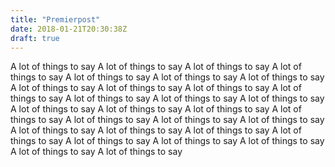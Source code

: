 ```yaml
---
title: "Premierpost"
date: 2018-01-21T20:30:38Z
draft: true
---
```


A lot of things to say
A lot of things to say
A lot of things to say
A lot of things to say
A lot of things to say
A lot of things to say
A lot of things to say
A lot of things to say
A lot of things to say
A lot of things to say
A lot of things to say
A lot of things to say
A lot of things to say
A lot of things to say
A lot of things to say
A lot of things to say
A lot of things to say
A lot of things to say
A lot of things to say
A lot of things to say
A lot of things to say
A lot of things to say
A lot of things to say
A lot of things to say
A lot of things to say
A lot of things to say
A lot of things to say
A lot of things to say
A lot of things to say
A lot of things to say
